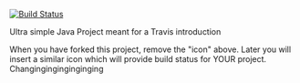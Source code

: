 [![Build Status](https://travis-ci.org/cph-ms782/travisGettingStarted.svg?branch=master)](https://travis-ci.org/cph-ms782/travisGettingStarted)

Ultra simple Java Project meant for a Travis introduction

When you have forked this project, remove the "icon" above. Later you will insert a similar icon which will provide build status for YOUR project.
Changinginginginginging
